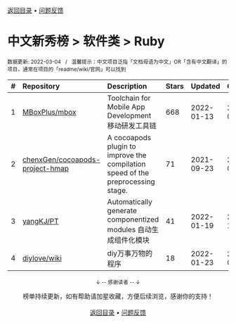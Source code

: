 <a href="https://github.com/GrowingGit/GitHub-Chinese-Top-Charts#github中文排行榜">返回目录</a> • <a href="/content/docs/feedback.md">问题反馈</a>

# 中文新秀榜 > 软件类 > Ruby
<sub>数据更新: 2022-03-04&nbsp;&nbsp;&nbsp;/&nbsp;&nbsp;&nbsp;温馨提示：中文项目泛指「文档母语为中文」OR「含有中文翻译」的项目，通常在项目的「readme/wiki/官网」可以找到</sub>

|#|Repository|Description|Stars|Updated|Created|
|:-|:-|:-|:-|:-|:-|
|1|[MBoxPlus/mbox](https://github.com/MBoxPlus/mbox)|Toolchain for Mobile App Development 移动研发工具链|668|2022-01-13|2021-06-22|
|2|[chenxGen/cocoapods-project-hmap](https://github.com/chenxGen/cocoapods-project-hmap)|A cocoapods plugin to improve the compilation speed of the preprocessing stage.|71|2021-09-23|2021-05-13|
|3|[yangKJ/PT](https://github.com/yangKJ/PT)|Automatically generate componentized modules 自动生成组件化模块|41|2022-01-19|2021-12-30|
|4|[diylove/wiki](https://github.com/diylove/wiki)|diy万事万物的程序|18|2022-01-23|2021-08-22|

<div align="center">
    <p><sub>↓ -- 感谢读者 -- ↓</sub></p>
    榜单持续更新，如有帮助请加星收藏，方便后续浏览，感谢你的支持！
</div>

<br/>

<div align="center"><a href="https://github.com/GrowingGit/GitHub-Chinese-Top-Charts#github中文排行榜">返回目录</a> • <a href="/content/docs/feedback.md">问题反馈</a></div>
